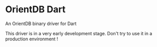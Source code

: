 OrientDB Dart
==============================

An OrientDB binary driver for Dart

This driver is in a very early development stage. Don't try to use it in a production environment !  


